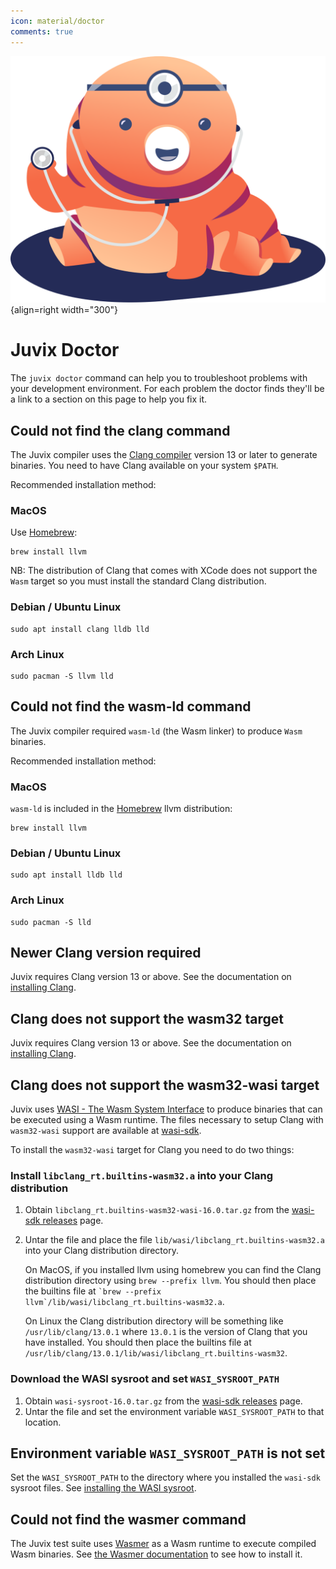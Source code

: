 ```yaml
---
icon: material/doctor
comments: true
---
```


![Tara doctor](./../../assets/images/tara-doctor.svg){align=right width="300"}

# Juvix Doctor

The `juvix doctor` command can help you to troubleshoot problems with
your development environment. For each problem the doctor finds they'll
be a link to a section on this page to help you fix it.

## Could not find the clang command

The Juvix compiler uses the [Clang compiler](https://clang.llvm.org)
version 13 or later to generate binaries. You need to have Clang
available on your system `$PATH`.

Recommended installation method:

### MacOS

Use [Homebrew](https://brew.sh):

```shell
brew install llvm
```

NB: The distribution of Clang that comes with XCode does not support the
`Wasm` target so you must install the standard Clang distribution.

### Debian / Ubuntu Linux

```shell
sudo apt install clang lldb lld
```

### Arch Linux

```shell
sudo pacman -S llvm lld
```

## Could not find the wasm-ld command

The Juvix compiler required `wasm-ld` (the Wasm linker) to produce
`Wasm` binaries.

Recommended installation method:

### MacOS

`wasm-ld` is included in the [Homebrew](https://brew.sh) llvm
distribution:

```shell
brew install llvm
```

### Debian / Ubuntu Linux

```shell
sudo apt install lldb lld
```

### Arch Linux

```shell
sudo pacman -S lld
```

## Newer Clang version required

Juvix requires Clang version 13 or above. See the documentation on
[installing Clang](./doctor.md#could-not-find-the-clang-command).

## Clang does not support the wasm32 target

Juvix requires Clang version 13 or above. See the documentation on
[installing Clang](./doctor.md#could-not-find-the-clang-command).

## Clang does not support the wasm32-wasi target

Juvix uses [WASI - The Wasm System Interface](https://wasi.dev) to
produce binaries that can be executed using a Wasm runtime. The files
necessary to setup Clang with `wasm32-wasi` support are available at
[wasi-sdk](https://github.com/WebAssembly/wasi-sdk/releases).

To install the `wasm32-wasi` target for Clang you need to do two things:

### Install `libclang_rt.builtins-wasm32.a` into your Clang distribution

1.  Obtain `libclang_rt.builtins-wasm32-wasi-16.0.tar.gz` from the
    [wasi-sdk
    releases](https://github.com/WebAssembly/wasi-sdk/releases) page.

2.  Untar the file and place the file
    `lib/wasi/libclang_rt.builtins-wasm32.a` into your Clang
    distribution directory.

    On MacOS, if you installed llvm using homebrew you can find the
    Clang distribution directory using `brew --prefix llvm`. You should
    then place the builtins file at
    `` `brew --prefix llvm`/lib/wasi/libclang_rt.builtins-wasm32.a ``.

    On Linux the Clang distribution directory will be something like
    `/usr/lib/clang/13.0.1` where `13.0.1` is the version of Clang that
    you have installed. You should then place the builtins file at
    `/usr/lib/clang/13.0.1/lib/wasi/libclang_rt.builtins-wasm32`.

### Download the WASI sysroot and set `WASI_SYSROOT_PATH`

1.  Obtain `wasi-sysroot-16.0.tar.gz` from the [wasi-sdk
    releases](https://github.com/WebAssembly/wasi-sdk/releases) page.
2.  Untar the file and set the environment variable `WASI_SYSROOT_PATH`
    to that location.

## Environment variable `WASI_SYSROOT_PATH` is not set

Set the `WASI_SYSROOT_PATH` to the directory where you installed the
`wasi-sdk` sysroot files. See [installing the WASI
sysroot](./doctor.md#download-the-wasi-sysroot-and-set-wasi_sysroot_path).

## Could not find the wasmer command

The Juvix test suite uses [Wasmer](https://wasmer.io) as a Wasm runtime
to execute compiled Wasm binaries. See [the Wasmer
documentation](https://docs.wasmer.io/ecosystem/wasmer/getting-started)
to see how to install it.
